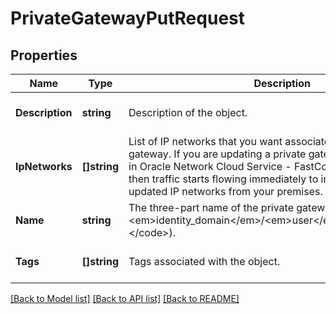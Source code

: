 # PrivateGatewayPutRequest

## Properties
Name | Type | Description | Notes
------------ | ------------- | ------------- | -------------
**Description** | **string** | Description of the object. | [optional] [default to null]
**IpNetworks** | **[]string** | List of IP networks that you want associate with the private gateway. If you are updating a private gateway that is being used in Oracle Network Cloud Service - FastConnect private peering, then traffic starts flowing immediately to instances on the updated IP networks from your premises. | [optional] [default to null]
**Name** | **string** | The three-part name of the private gateway (&lt;code&gt;/Compute-&lt;em&gt;identity_domain&lt;/em&gt;/&lt;em&gt;user&lt;/em&gt;/&lt;em&gt;object&lt;/em&gt;&lt;/code&gt;). | [default to null]
**Tags** | **[]string** | Tags associated with the object. | [optional] [default to null]

[[Back to Model list]](../README.md#documentation-for-models) [[Back to API list]](../README.md#documentation-for-api-endpoints) [[Back to README]](../README.md)


